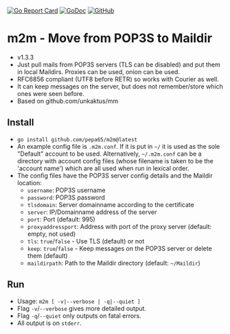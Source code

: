 [![Go Report Card](https://goreportcard.com/badge/github.com/pepa65/m2m)](https://goreportcard.com/report/github.com/pepa65/m2m)
[![GoDoc](https://godoc.org/github.com/pepa65/m2m?status.svg)](https://godoc.org/github.com/pepa65/m2m)
[![GitHub](https://img.shields.io/github/license/pepa65/m2m.svg)](LICENSE)
# m2m - Move from POP3S to Maildir

* v1.3.3
* Just pull mails from POP3S servers (TLS can be disabled) and put them in
  local Maildirs. Proxies can be used, onion can be used.
* RFC6856 compliant (UTF8 before RETR) so works with Courier as well.
* It can keep messages on the server, but does not remember/store which ones were seen before.
* Based on github.com/unkaktus/mm

## Install
* `go install github.com/pepa65/m2m@latest`
* An example config file is `.m2m.conf`. If it is put in `~/` it is used as
  the sole "Default" account to be used. Alternatively, `~/.m2m.conf` can be
  a directory with account config files (whose filename is taken to be the
  'account name') which are all used when run in lexical order.
* The config files have the POP3S server config details and the Maildir location:
  - `username`: POP3S username
  - `password`: POP3S password
  - `tlsdomain`: Server domainname according to the certificate
  - `server`: IP/Domainname address of the server
  - `port`: Port (default: 995)
  - `proxyaddressport`: Address with port of the proxy server (default: empty, not used)
  - `tls`: `true`/`false` - Use TLS (default) or not
  - `keep`: `true`/`false` - Keep messages on the POP3S server or delete them (default)
  - `maildirpath`: Path to the Maildir directory (default: `~/Maildir`)

## Run
* Usage: `m2m [ -v|--verbose | -q|--quiet ]`
* Flag `-v`/`--verbose` gives more detailed output.
* Flag `-q`/`--quiet` only outputs on fatal errors.
* All output is on `stderr`.
